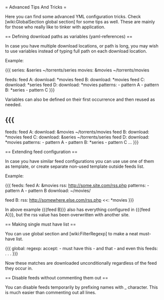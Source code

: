 = Advanced Tips And Tricks =

Here you can find some advanced YML configuration tricks. Check [wiki:GlobalSection global section] for some tips as well. These are mainly for those who really like to tinker with application.

== Defining download paths as variables (yaml-references) ==

In case you have multiple download locations, or path is long, you may wish to use variables instead of typing full path on each download location.

Example:

{{{
series: &series ~/torrents/series
movies: &movies ~/torrents/movies

feeds:
  feed A:
    download: *movies
  feed B:
    download: *movies
  feed C:
    download: *series
  feed D:
    download: *movies
    patterns:
      - pattern A
      - pattern B: *series
      - pattern C
}}}

Variables can also be defined on their first occurrence and then reused as needed.

{{{
---
feeds:
  feed A:
    download: &movies ~/torrents/movies
  feed B:
    download: *movies
  feed C:
    download: &series ~/torrents/series
  feed D:
    download: *movies
    patterns:
      - pattern A
      - pattern B: *series
      - pattern C
...
}}}

== Extending feed configuration ==

In case you have similar feed configurations you can use use one of them as template, or create separate non-used template outside feeds list.

Example:

{{{
feeds:
  feed A: &movies
    rss: http://some.site.com/rss.php
    patterns:
      - pattern A
      - pattern B
    download: ~/movies/

  feed B:
    rss: http://somewhere.else.com/rss.php
    <<: *movies
}}}

In above example {{{feed B}}} also has everything configured in {{{feed A}}}, but the rss value has been overwritten with another site.

== Making single must have list ==

You can use global section and [wiki:FilterRegexp] to make a neat must-have list.

{{{
global:
  regexp:
    accept:
      - must have this
      - and that
      - and even this
feeds:
  .
  .
  .
}}}

Now these matches are downloaded unconditionally regardless of the feed they occur in.

== Disable feeds without commenting them out ==

You can disable feeds temporarily by prefixing names with _ character. This is much easier than commenting out all lines.